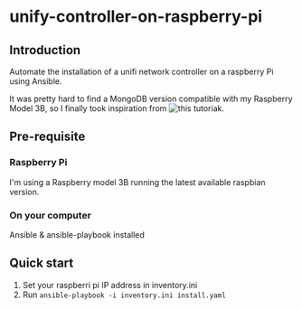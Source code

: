 # unify-controller-on-raspberry-pi

## Introduction
Automate the installation of a unifi network controller on a raspberry Pi using Ansible. 

It was pretty hard to find a MongoDB version compatible with my Raspberry Model 3B, so I finally took inspiration from ![this tutoriak](https://pimylifeup.com/rasberry-pi-unifi/).

## Pre-requisite

### Raspberry Pi
I'm using a Raspberry model 3B running the latest available raspbian version.

### On your computer
Ansible & ansible-playbook installed

## Quick start
1. Set your raspberri pi IP address in inventory.ini
2. Run `ansible-playbook -i inventory.ini install.yaml`



